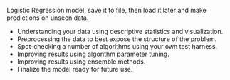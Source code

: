 Logistic Regression model, save it to file, then load it later and make predictions on unseen data.

* Understanding your data using descriptive statistics and visualization.
* Preprocessing the data to best expose the structure of the problem.
* Spot-checking a number of algorithms using your own test harness.
* Improving results using algorithm parameter tuning.
* Improving results using ensemble methods.
* Finalize the model ready for future use.